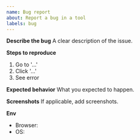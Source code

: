 ```yaml
---
name: Bug report
about: Report a bug in a tool
labels: bug
---
```


**Describe the bug**
A clear description of the issue.

**Steps to reproduce**

1. Go to '...'
2. Click '...'
3. See error

**Expected behavior**
What you expected to happen.

**Screenshots**
If applicable, add screenshots.

**Env**

- Browser:
- OS:
